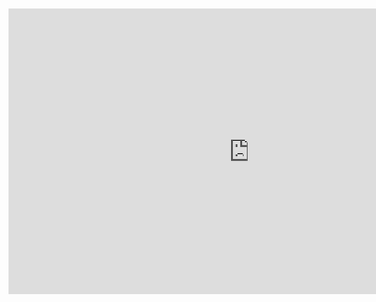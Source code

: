 <br>
<br>

<iframe src="https://docs.google.com/presentation/d/1LZUkdEoQJwB-g2Bn_2fQaiNaaYaGzElKa469TINTFmM/embed?start=false&loop=false&delayms=10000" frameborder="0" width="960" height="569" allowfullscreen="true" mozallowfullscreen="true" webkitallowfullscreen="true" style="display: block;margin: auto;"></iframe>